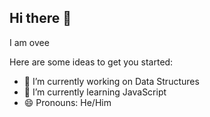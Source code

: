 ## Hi there 👋
I am ovee
<!--
**RsbOvee/RsbOvee** is a ✨ _special_ ✨ repository because its `README.md` (this file) appears on your GitHub profile.
-->

Here are some ideas to get you started:

- 🔭 I’m currently working on Data Structures
- 🌱 I’m currently learning JavaScript
- 😄 Pronouns: He/Him

